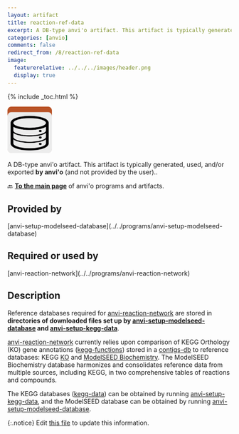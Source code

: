```yaml
---
layout: artifact
title: reaction-ref-data
excerpt: A DB-type anvi'o artifact. This artifact is typically generated, used, and/or exported by anvi'o (and not provided by the user)..
categories: [anvio]
comments: false
redirect_from: /8/reaction-ref-data
image:
  featurerelative: ../../../images/header.png
  display: true
---
```



{% include _toc.html %}


<img src="../../images/icons/DB.png" alt="DB" style="width:100px; border:none" />

A DB-type anvi'o artifact. This artifact is typically generated, used, and/or exported **by anvi'o** (and not provided by the user)..

🔙 **[To the main page](../../)** of anvi'o programs and artifacts.

## Provided by


<p style="text-align: left" markdown="1"><span class="artifact-p">[anvi-setup-modelseed-database](../../programs/anvi-setup-modelseed-database)</span></p>


## Required or used by


<p style="text-align: left" markdown="1"><span class="artifact-r">[anvi-reaction-network](../../programs/anvi-reaction-network)</span></p>


## Description

Reference databases required for <span class="artifact-p">[anvi-reaction-network](/help/8/programs/anvi-reaction-network)</span> are stored in **directories of downloaded files set up by <span class="artifact-p">[anvi-setup-modelseed-database](/help/8/programs/anvi-setup-modelseed-database)</span> and <span class="artifact-p">[anvi-setup-kegg-data](/help/8/programs/anvi-setup-kegg-data)</span>**.

<span class="artifact-p">[anvi-reaction-network](/help/8/programs/anvi-reaction-network)</span> currently relies upon comparison of KEGG Orthology (KO) gene annotations (<span class="artifact-n">[kegg-functions](/help/8/artifacts/kegg-functions)</span>) stored in a <span class="artifact-n">[contigs-db](/help/8/artifacts/contigs-db)</span> to reference databases: KEGG [KO](https://www.genome.jp/kegg/ko.html) and [ModelSEED Biochemistry](https://github.com/ModelSEED/ModelSEEDDatabase). The ModelSEED Biochemistry database harmonizes and consolidates reference data from multiple sources, including KEGG, in two comprehensive tables of reactions and compounds.

The KEGG databases (<span class="artifact-n">[kegg-data](/help/8/artifacts/kegg-data)</span>) can be obtained by running <span class="artifact-p">[anvi-setup-kegg-data](/help/8/programs/anvi-setup-kegg-data)</span>, and the ModelSEED database can be obtained by running <span class="artifact-p">[anvi-setup-modelseed-database](/help/8/programs/anvi-setup-modelseed-database)</span>.


{:.notice}
Edit [this file](https://github.com/merenlab/anvio/tree/master/anvio/docs/artifacts/reaction-ref-data.md) to update this information.

